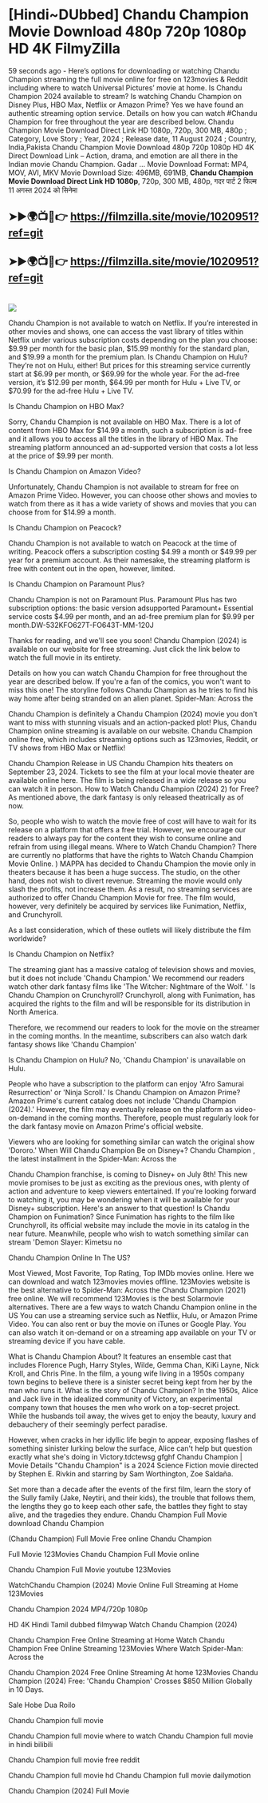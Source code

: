 # [Hindi~DUbbed] Chandu Champion Movie Download 480p 720p 1080p HD 4K FilmyZilla


59 seconds ago - Here’s options for downloading or watching Chandu Champion streaming the full movie online for free on 123movies & Reddit including where to watch Universal Pictures’ movie at home. Is Chandu Champion 2024 available to stream? Is watching Chandu Champion on Disney Plus, HBO Max, Netflix or Amazon Prime? Yes we have found an authentic streaming option service. Details on how you can watch #Chandu Champion for free throughout the year are described below. Chandu Champion Movie Download Direct Link HD 1080p, 720p, 300 MB, 480p ; Category, Love Story ; Year, 2024 ; Release date, 11 August 2024 ; Country, India,Pakista Chandu Champion Movie Download 480p 720p 1080p HD 4K Direct Download Link – Action, drama, and emotion are all there in the Indian movie Chandu Champion. Gadar ...
Movie Download Format: MP4, MOV, AVI, MKV
Movie Download Size: 496MB, 691MB, **Chandu Champion Movie Download Direct Link HD 1080p**, 720p, 300 MB, 480p, गदर पार्ट 2 फिल्म 11 अगस्त 2024 को सिनेमा

## ➤►🌍📺📱👉   https://filmzilla.site/movie/1020951?ref=git

## ➤►🌍📺📱👉   https://filmzilla.site/movie/1020951?ref=git

#

<img src="https://image.tmdb.org/t/p/w780//b21xN1TVcFeuEKdSGxEjGKfOYhE.jpg" />

Chandu Champion is not available to watch on Netflix. If you’re interested in other movies and shows, one can access the vast library of titles within Netflix under various subscription costs depending on the plan you choose: $9.99 per month for the basic plan, $15.99 monthly for the standard plan, and $19.99 a month for the premium plan. Is Chandu Champion on Hulu? They’re not on Hulu, either! But prices for this streaming service currently start at $6.99 per month, or $69.99 for the whole year. For the ad-free version, it’s $12.99 per month, $64.99 per month for Hulu + Live TV, or $70.99 for the ad-free Hulu + Live TV.

Is Chandu Champion on HBO Max?

Sorry, Chandu Champion is not available on HBO Max. There is a lot of content from HBO Max for $14.99 a month, such a subscription is ad- free and it allows you to access all the titles in the library of HBO Max. The streaming platform announced an ad-supported version that costs a lot less at the price of $9.99 per month.

Is Chandu Champion on Amazon Video?

Unfortunately, Chandu Champion is not available to stream for free on Amazon Prime Video. However, you can choose other shows and movies to watch from there as it has a wide variety of shows and movies that you can choose from for $14.99 a month.

Is Chandu Champion on Peacock?

Chandu Champion is not available to watch on Peacock at the time of writing. Peacock offers a subscription costing $4.99 a month or $49.99 per year for a premium account. As their namesake, the streaming platform is free with content out in the open, however, limited.

Is Chandu Champion on Paramount Plus?

Chandu Champion is not on Paramount Plus. Paramount Plus has two subscription options: the basic version adsupported Paramount+ Essential service costs $4.99 per month, and an ad-free premium plan for $9.99 per month.DW-532KFO627T-FO643T-MM-120J

Thanks for reading, and we'll see you soon! Chandu Champion (2024) is available on our website for free streaming. Just click the link below to watch the full movie in its entirety.

Details on how you can watch Chandu Champion for free throughout the year are described below. If you're a fan of the comics, you won't want to miss this one! The storyline follows Chandu Champion as he tries to find his way home after being stranded on an alien planet. Spider-Man: Across the

Chandu Champion is definitely a Chandu Champion (2024) movie you don't want to miss with stunning visuals and an action-packed plot! Plus, Chandu Champion online streaming is available on our website. Chandu Champion online free, which includes streaming options such as 123movies, Reddit, or TV shows from HBO Max or Netflix!

Chandu Champion Release in US Chandu Champion hits theaters on September 23, 2024. Tickets to see the film at your local movie theater are available online here. The film is being released in a wide release so you can watch it in person. How to Watch Chandu Champion (2024) 2) for Free? As mentioned above, the dark fantasy is only released theatrically as of now.

So, people who wish to watch the movie free of cost will have to wait for its release on a platform that offers a free trial. However, we encourage our readers to always pay for the content they wish to consume online and refrain from using illegal means. Where to Watch Chandu Champion? There are currently no platforms that have the rights to Watch Chandu Champion Movie Online. ) MAPPA has decided to Chandu Champion the movie only in theaters because it has been a huge success. The studio, on the other hand, does not wish to divert revenue. Streaming the movie would only slash the profits, not increase them. As a result, no streaming services are authorized to offer Chandu Champion Movie for free. The film would, however, very definitely be acquired by services like Funimation, Netflix, and Crunchyroll.

As a last consideration, which of these outlets will likely distribute the film worldwide?

Is Chandu Champion on Netflix?

The streaming giant has a massive catalog of television shows and movies, but it does not include 'Chandu Champion.' We recommend our readers watch other dark fantasy films like 'The Witcher: Nightmare of the Wolf. ' Is Chandu Champion on Crunchyroll? Crunchyroll, along with Funimation, has acquired the rights to the film and will be responsible for its distribution in North America.

Therefore, we recommend our readers to look for the movie on the streamer in the coming months. In the meantime, subscribers can also watch dark fantasy shows like 'Chandu Champion'

Is Chandu Champion on Hulu? No, 'Chandu Champion' is unavailable on Hulu.

People who have a subscription to the platform can enjoy 'Afro Samurai Resurrection' or 'Ninja Scroll.' Is Chandu Champion on Amazon Prime? Amazon Prime's current catalog does not include 'Chandu Champion (2024).' However, the film may eventually release on the platform as video-on-demand in the coming months. Therefore, people must regularly look for the dark fantasy movie on Amazon Prime's official website.

Viewers who are looking for something similar can watch the original show 'Dororo.' When Will Chandu Champion Be on Disney+? Chandu Champion , the latest installment in the Spider-Man: Across the

Chandu Champion franchise, is coming to Disney+ on July 8th! This new movie promises to be just as exciting as the previous ones, with plenty of action and adventure to keep viewers entertained. If you're looking forward to watching it, you may be wondering when it will be available for your Disney+ subscription. Here's an answer to that question! Is Chandu Champion on Funimation? Since Funimation has rights to the film like Crunchyroll, its official website may include the movie in its catalog in the near future. Meanwhile, people who wish to watch something similar can stream 'Demon Slayer: Kimetsu no

Chandu Champion Online In The US?

Most Viewed, Most Favorite, Top Rating, Top IMDb movies online. Here we can download and watch 123movies movies offline. 123Movies website is the best alternative to Spider-Man: Across the Chandu Champion (2021) free online. We will recommend 123Movies is the best Solarmovie alternatives. There are a few ways to watch Chandu Champion online in the US You can use a streaming service such as Netflix, Hulu, or Amazon Prime Video. You can also rent or buy the movie on iTunes or Google Play. You can also watch it on-demand or on a streaming app available on your TV or streaming device if you have cable.

What is Chandu Champion About? It features an ensemble cast that includes Florence Pugh, Harry Styles, Wilde, Gemma Chan, KiKi Layne, Nick Kroll, and Chris Pine. In the film, a young wife living in a 1950s company town begins to believe there is a sinister secret being kept from her by the man who runs it. What is the story of Chandu Champion? In the 1950s, Alice and Jack live in the idealized community of Victory, an experimental company town that houses the men who work on a top-secret project. While the husbands toil away, the wives get to enjoy the beauty, luxury and debauchery of their seemingly perfect paradise.

However, when cracks in her idyllic life begin to appear, exposing flashes of something sinister lurking below the surface, Alice can't help but question exactly what she's doing in Victory.tdctewsg gfghf Chandu Champion | Movie Details "Chandu Champion" is a 2024 Science Fiction movie directed by Stephen E. Rivkin and starring by Sam Worthington, Zoe Saldaña.

Set more than a decade after the events of the first film, learn the story of the Sully family (Jake, Neytiri, and their kids), the trouble that follows them, the lengths they go to keep each other safe, the battles they fight to stay alive, and the tragedies they endure. Chandu Champion Full Movie download Chandu Champion

(Chandu Champion) Full Movie Free online Chandu Champion

Full Movie 123Movies Chandu Champion Full Movie online

Chandu Champion Full Movie youtube 123Movies

WatchChandu Champion (2024) Movie Online Full Streaming at Home 123Movies

Chandu Champion 2024 MP4/720p 1080p

HD 4K Hindi Tamil dubbed filmywap Watch Chandu Champion (2024)

Chandu Champion Free Online Streaming at Home Watch Chandu Champion Free Online Streaming 123Movies Where Watch Spider-Man: Across the

Chandu Champion 2024 Free Online Streaming At home 123Movies Chandu Champion (2024) Free: 'Chandu Champion' Crosses $850 Million Globally in 10 Days.

Sale Hobe Dua Roilo

Chandu Champion full movie

Chandu Champion full movie where to watch Chandu Champion full movie in hindi bilibili

Chandu Champion full movie free reddit

Chandu Champion full movie hd Chandu Champion full movie dailymotion

Chandu Champion (2024) Full Movie